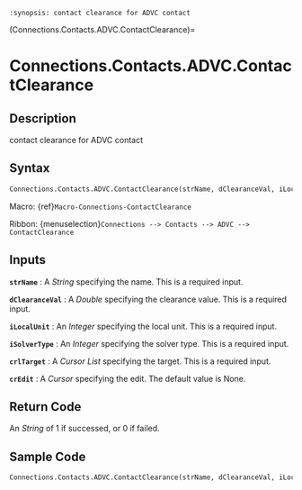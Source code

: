 ```{module} Connections.Contacts.ADVC.ContactClearance()
:synopsis: contact clearance for ADVC contact
```

(Connections.Contacts.ADVC.ContactClearance)=

# Connections.Contacts.ADVC.ContactClearance

## Description

contact clearance for ADVC contact

## Syntax

```python
Connections.Contacts.ADVC.ContactClearance(strName, dClearanceVal, iLocalUnit, iSolverType, crlTarget, crEdit=None)
```

Macro: {ref}`Macro-Connections-ContactClearance`

Ribbon: {menuselection}`Connections --> Contacts --> ADVC --> ContactClearance`

## Inputs

**`strName`**
: A _String_ specifying the name. This is a required input.

**`dClearanceVal`**
: A _Double_ specifying the clearance value. This is a required input.

**`iLocalUnit`**
: An _Integer_ specifying the local unit. This is a required input.

**`iSolverType`**
: An _Integer_ specifying the solver type. This is a required input.

**`crlTarget`**
: A _Cursor List_ specifying the target. This is a required input.

**`crEdit`**
: A _Cursor_ specifying the edit. The default value is None.

## Return Code

An _String_ of 1 if successed, or 0 if failed.

## Sample Code

```python
Connections.Contacts.ADVC.ContactClearance(strName, dClearanceVal, iLocalUnit, iSolverType, crlTarget, crEdit=None)
```
